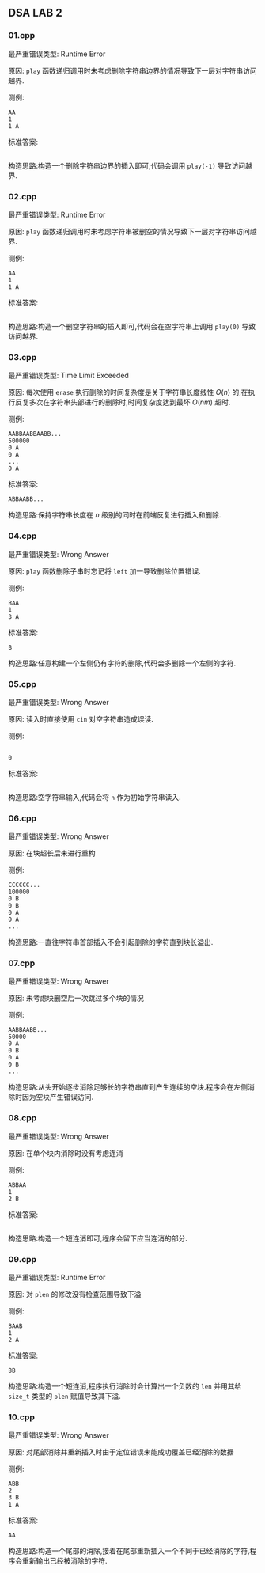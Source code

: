 ## DSA LAB 2

### 01.cpp

最严重错误类型: Runtime Error

原因: `play` 函数递归调用时未考虑删除字符串边界的情况导致下一层对字符串访问越界.

测例:

```
AA
1
1 A
```

标准答案:

```

```

构造思路:构造一个删除字符串边界的插入即可,代码会调用 `play(-1)` 导致访问越界.

### 02.cpp

最严重错误类型: Runtime Error

原因: `play` 函数递归调用时未考虑字符串被删空的情况导致下一层对字符串访问越界.

测例:

```
AA
1
1 A
```

标准答案:

```

```

构造思路:构造一个删空字符串的插入即可,代码会在空字符串上调用 `play(0)` 导致访问越界.

### 03.cpp

最严重错误类型: Time Limit Exceeded

原因: 每次使用 `erase` 执行删除的时间复杂度是关于字符串长度线性 $O(n)$ 的,在执行反复多次在字符串头部进行的删除时,时间复杂度达到最坏 $O(nm)$ 超时.

测例:

```
AABBAABBAABB...
500000
0 A
0 A
...
0 A
```

标准答案:

```
ABBAABB...
```

构造思路:保持字符串长度在 $n$ 级别的同时在前端反复进行插入和删除.

### 04.cpp

最严重错误类型: Wrong Answer

原因: `play` 函数删除子串时忘记将 `left` 加一导致删除位置错误.

测例:

```
BAA
1
3 A
```

标准答案:

```
B
```

构造思路:任意构建一个左侧仍有字符的删除,代码会多删除一个左侧的字符.

### 05.cpp

最严重错误类型: Wrong Answer

原因: 读入时直接使用 `cin` 对空字符串造成误读.

测例:

```

0
```

标准答案:

```

```

构造思路:空字符串输入,代码会将 `n` 作为初始字符串读入.

### 06.cpp

最严重错误类型: Wrong Answer

原因: 在块超长后未进行重构

测例:

```
CCCCCC...
100000
0 B
0 B
0 A
0 A
...
```

构造思路:一直往字符串首部插入不会引起删除的字符直到块长溢出.

### 07.cpp

最严重错误类型: Wrong Answer

原因: 未考虑块删空后一次跳过多个块的情况

测例:

```
AABBAABB...
50000
0 A
0 B
0 A
0 B
...
```

构造思路:从头开始逐步消除足够长的字符串直到产生连续的空块.程序会在左侧消除时因为空块产生错误访问.

### 08.cpp

最严重错误类型: Wrong Answer

原因: 在单个块内消除时没有考虑连消

测例:

```
ABBAA
1
2 B
```

标准答案:

```

```

构造思路:构造一个短连消即可,程序会留下应当连消的部分.

### 09.cpp

最严重错误类型: Runtime Error

原因: 对 `plen` 的修改没有检查范围导致下溢

测例:

```
BAAB
1
2 A
```

标准答案:

```
BB
```

构造思路:构造一个短连消,程序执行消除时会计算出一个负数的 `len` 并用其给 `size_t` 类型的 `plen` 赋值导致其下溢.

### 10.cpp

最严重错误类型: Wrong Answer

原因: 对尾部消除并重新插入时由于定位错误未能成功覆盖已经消除的数据

测例:

```
ABB
2
3 B
1 A
```

标准答案:

```
AA
```

构造思路:构造一个尾部的消除,接着在尾部重新插入一个不同于已经消除的字符,程序会重新输出已经被消除的字符.
